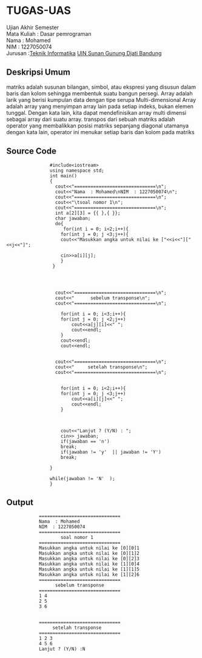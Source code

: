 # TUGAS-UAS
Ujian Akhir Semester 
<br>Mata Kuliah : Dasar pemrograman 
<br>Nama : Mohamed
<br>NIM : 1227050074
<br>Jurusan :[Teknik Informatika](http://if.uinsgd.ac.id/) [UIN Sunan Gunung Djati Bandung](https://uinsgd.ac.id/) 

## Deskripsi Umum 

matriks adalah susunan bilangan, simbol, atau ekspresi yang disusun dalam baris dan kolom sehingga membentuk suatu bangun persegi.
Array adalah larik yang berisi kumpulan data dengan tipe serupa 
Multi-dimensional Array adalah array yang menyimpan array lain pada setiap indeks,
bukan elemen tunggal. Dengan kata lain, kita dapat mendefinisikan array multi dimensi sebagai array dari suatu array.
transpos dari sebuah matriks adalah operator yang membalikkan posisi matriks sepanjang diagonal utamanya
dengan kata lain, operator ini menukar setiap baris dan kolom pada matriks

## Source Code 
					#include<iostream>
					using namespace std;
					int main()
					{
					  cout<<"==============================\n";
					  cout<<"Nama  : Mohamed\nNIM  : 1227050074\n";
					  cout<<"==============================\n";
					  cout<<"\tsoal nomor 1\n";
					  cout<<"==============================\n";
					  int a[2][3] = {{ },{ }};
					  char jawaban;
					  do{
						 for(int i = 0; i<2;i++){
					  	for(int j = 0; j <3;j++){
					  	cout<<"Masukkan angka untuk nilai ke ["<<i<<"]["<<j<<"]";
					  	       
					  	cin>>a[i][j];
					  	}
					 }
					
					 
					 
					  
					  cout<<"==============================\n";
					  cout<<"      sebelum transponse\n";
					  cout<<"==============================\n";
					     
					    for(int i = 0; i<3;i++){
					  	for(int j = 0; j <2;j++)
					  		cout<<a[j][i]<<" ";
					  		cout<<endl;
					    }
					    cout<<endl;
					    cout<<endl;
					    
					     
					  cout<<"==============================\n";
					  cout<<"     setelah transponse\n";
					  cout<<"==============================\n";
					    
					    
					    for(int i = 0; i<2;i++){
					  	for(int j = 0; j <3;j++)
					  		cout<<a[i][j]<<" ";
					  		cout<<endl;
					    }
					    	
					  
					
					  	cout<<"Lanjut ? (Y/N) : ";
						cin>> jawaban;
						if(jawaban == 'n')
						break;
						if(jawaban != 'y'  || jawaban != 'Y')
						break;
						
					}
					
					while(jawaban != 'N'  );
					}

       

## Output
				==============================
				Nama  : Mohamed
				NIM  : 1227050074
				==============================
				        soal nomor 1
				==============================
				Masukkan angka untuk nilai ke [0][0]1
				Masukkan angka untuk nilai ke [0][1]2
				Masukkan angka untuk nilai ke [0][2]3
				Masukkan angka untuk nilai ke [1][0]4
				Masukkan angka untuk nilai ke [1][1]5
				Masukkan angka untuk nilai ke [1][2]6
				==============================
				      sebelum transponse
				==============================
				1 4
				2 5
				3 6
				
				
				==============================
				     setelah transponse
				==============================
				1 2 3
				4 5 6
				Lanjut ? (Y/N) :N
				
				
				
